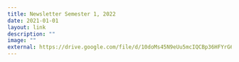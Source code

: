 ```yaml
---
title: Newsletter Semester 1, 2022
date: 2021-01-01
layout: link
description: ""
image: ""
external: https://drive.google.com/file/d/10doMs45N9eUu5mcIQCBp36HFYrG6LCcL/view
---
```


